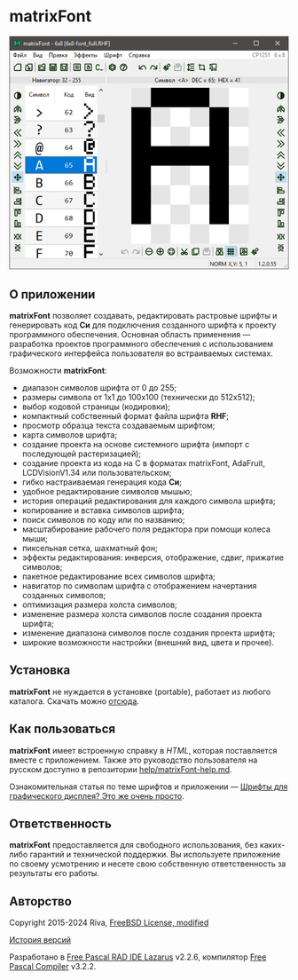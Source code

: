 ﻿# matrixFont

![](help/screenshots/s1.png)

## О приложении

**matrixFont** позволяет создавать, редактировать растровые шрифты и генерировать код **Си** для подключения созданного шрифта к проекту программного обеспечения. Основная область применения — разработка проектов программного обеспечения с использованием графического интерфейса пользователя во встраиваемых системах.

Возможности **matrixFont**:

- диапазон символов шрифта от 0 до 255;
- размеры символа от 1х1 до 100х100 (технически до 512x512);
- выбор кодовой страницы (кодировки);
- компактный собственный формат файла шрифта **RHF**;
- просмотр образца текста создаваемым шрифтом;
- карта символов шрифта;
- создание проекта на основе системного шрифта (импорт с последующей растеризацией);
- создание проекта из кода на C в форматах matrixFont, AdaFruit, LCDVisionV1.34 или пользовательском;
- гибко настраиваемая генерация кода **Си**;
- удобное редактирование символов мышью;
- история операций редактирования для каждого символа шрифта;
- копирование и вставка символов шрифта;
- поиск символов по коду или по названию;
- масштабирование рабочего поля редактора при помощи колеса мыши;
- пиксельная сетка, шахматный фон;
- эффекты редактирования: инверсия, отображение, сдвиг, прижатие символов;
- пакетное редактирование всех символов шрифта;
- навигатор по символам шрифта с отображением начертания созданных символов;
- оптимизация размера холста символов;
- изменение размера холста символов после создания проекта шрифта;
- изменение диапазона символов после создания проекта шрифта;
- широкие возможности настройки (внешний вид, цвета и прочее).

## Установка

**matrixFont** не нуждается в установке (portable), работает из любого каталога. Скачать можно [отсюда](https://gitlab.com/riva-lab/matrixFont/-/releases).

## Как пользоваться

**matrixFont** имеет встроенную справку в *HTML*, которая поставляется вместе с приложением. Также это руководство пользователя на русском доступно в репозитории [help/matrixFont-help.md](help/matrixFont-help.md).

Ознакомительная статья по теме шрифтов и приложении — [Шрифты для графического дисплея? Это же очень просто](article/mf-article.md).

## Ответственность

**matrixFont** предоставляется для свободного использования, без каких-либо гарантий и технической поддержки. Вы используете приложение по своему усмотрению и несете свою собственную ответственность за результаты его работы.

## Авторство

Copyright 2015-2024 Riva, [FreeBSD License, modified](license.md)

[История версий](versions.md)

Разработано в [Free Pascal RAD IDE Lazarus](http://www.lazarus-ide.org) v2.2.6, компилятор [Free Pascal Compiler](https://freepascal.org) v3.2.2.
